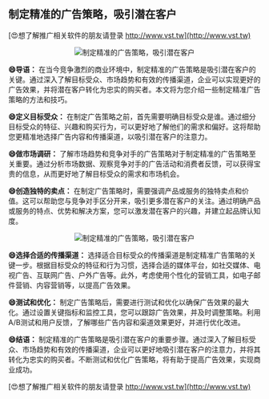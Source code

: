 ## **制定精准的广告策略，吸引潜在客户**

[😍想了解推广相关软件的朋友请登录 http://www.vst.tw](http://www.vst.tw)

 <center><img src="https://vst.tw/MP4/tuiguang/png/7.png" alt="制定精准的广告策略，吸引潜在客户"></center>

**😄导语：**
在当今竞争激烈的商业环境中，制定精准的广告策略是吸引潜在客户的关键。通过深入了解目标受众、市场趋势和有效的传播渠道，企业可以实现更好的广告效果，并将潜在客户转化为忠实的购买者。本文将为您介绍一些制定精准广告策略的方法和技巧。

**😄定义目标受众：**
在制定广告策略之前，首先需要明确目标受众是谁。通过细分目标受众的特征、兴趣和购买行为，可以更好地了解他们的需求和偏好。这将帮助您更精准地选择广告内容和传播渠道，以吸引潜在客户的注意力。

**😄做市场调研：**
了解市场趋势和竞争对手的广告策略对于制定精准的广告策略至关重要。通过分析市场数据、观察竞争对手的广告活动和消费者反馈，可以获得宝贵的信息，从而更好地了解目标受众的需求和市场机会。

**😄创造独特的卖点：**
在制定广告策略时，需要强调产品或服务的独特卖点和价值。这可以帮助您与竞争对手区分开来，吸引更多潜在客户的关注。通过明确产品或服务的特点、优势和解决方案，您可以激发潜在客户的兴趣，并建立起品牌认知度。

 <center><img src="https://vst.tw/MP4/tuiguang/png/0.png" alt="制定精准的广告策略，吸引潜在客户"></center>

**😄选择合适的传播渠道：**
选择适合目标受众的传播渠道是制定精准广告策略的关键一步。根据目标受众的特征和行为习惯，选择合适的媒体平台，如社交媒体、电视广告、互联网广告、户外广告等。此外，考虑使用个性化的营销工具，如电子邮件营销、内容营销等，以提高广告效果。

**😄测试和优化：**
制定广告策略后，需要进行测试和优化以确保广告效果的最大化。通过设置关键指标和监控工具，您可以跟踪广告效果，并及时调整策略。利用A/B测试和用户反馈，了解哪些广告内容和渠道效果更好，并进行优化改进。

**😄结语：**
制定精准的广告策略是吸引潜在客户的重要步骤。通过深入了解目标受众、市场趋势和有效的传播渠道，企业可以更好地吸引潜在客户的注意力，并将其转化为忠实的购买者。不断测试和优化广告策略，将有助于提高广告效果，实现商业成功。

[😍想了解推广相关软件的朋友请登录 http://www.vst.tw](http://www.vst.tw)



